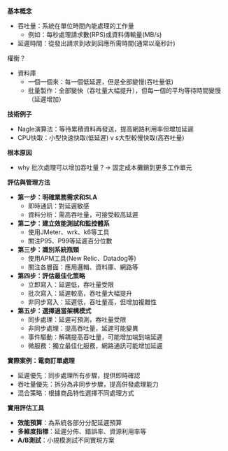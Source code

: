 
**基本概念**

- 吞吐量：系統在單位時間內能處理的工作量
    - 例如：每秒處理請求數(RPS)或資料傳輸量(MB/s)
- 延遲時間：從發出請求到收到回應所需時間(通常以毫秒計)


權衡？
- 資料庫
	- 一個一個來：每一個低延遲，但是全部變慢(吞吐量低)
	- 批量製作：全部變快（吞吐量大幅提升），但每一個的平均等待時間變慢（延遲增加）

**技術例子**
- Nagle演算法：等待累積資料再發送，提高網路利用率但增加延遲
- CPU快取：小型快速快取(低延遲) v s大型較慢快取(高吞吐量)

**根本原因**
- why 批次處理可以增加吞吐量？-> 固定成本攤銷到更多工作單元

**評估與管理方法**
- **第一步：明確業務需求和SLA**
    - 即時通訊：對延遲敏感
    - 資料分析：需高吞吐量，可接受較高延遲
- **第二步：建立效能測試和監控體系**
    - 使用JMeter、wrk、k6等工具
    - 關注P95、P99等延遲百分位數
- **第三步：識別系統瓶頸**
    - 使用APM工具(New Relic、Datadog等)
    - 關注各層面：應用邏輯、資料庫、網路等
- **第四步：評估最佳化策略**
    - 立即寫入：延遲低，吞吐量受限
    - 批次寫入：延遲較高，吞吐量大幅提升
    - 非同步寫入：延遲低，吞吐量高，但增加複雜性
- **第五步：選擇適當架構模式**
    - 同步處理：延遲可預測，吞吐量受限
    - 非同步處理：提高吞吐量，延遲可能變異
    - 事件驅動：解耦提高吞吐量，可能增加端到端延遲
    - 微服務：獨立最佳化服務，網路通訊可能增加延遲

**實際案例：電商訂單處理**
- 延遲優先：同步處理所有步驟，提供即時確認
- 吞吐量優先：拆分為非同步步驟，提高併發處理能力
- 混合策略：根據商品特性選擇不同處理方式

**實用評估工具**
- **效能預算**：為系統各部分分配延遲預算
- **多維度指標**：延遲分佈、錯誤率、資源利用率等
- **A/B測試**：小規模測試不同實現方案
